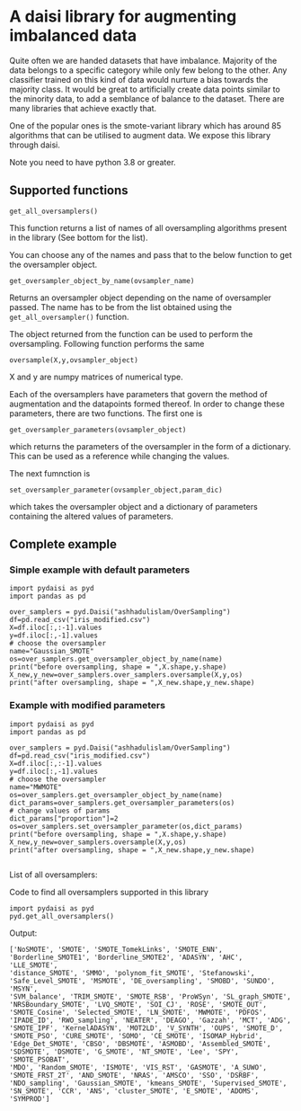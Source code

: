 # A daisi library for augmenting imbalanced data

Quite often we are handed datasets that have imbalance. Majority of the data belongs to a specific category while only few belong to the other. Any classifier trained on this kind of data would nurture a bias towards the majority class. It would be great to artificially create data points similar to the minority data, to add a semblance of balance to the dataset. There are many libraries that achieve exactly that.

One of the popular ones is the smote-variant library which has around 85 algorithms that can be utilised to augment data. We expose this library through daisi.

Note you need to have python 3.8 or greater.

## Supported functions


```
get_all_oversamplers()
```

This function returns a list of names of all oversampling algorithms present in the library (See bottom for the list).
 
You can choose any of the names and pass that to the below function to get the oversampler object.

```
get_oversampler_object_by_name(ovsampler_name)
```
Returns an oversampler object depending on the name of oversampler passed. The name has to be from the list obtained using the ```get_all_oversampler()``` function.

The object returned from the function can be used to perform the oversampling. Following function performs the same
```
oversample(X,y,ovsampler_object)
```

X and y are numpy matrices of numerical type.

Each of the oversamplers have parameters that govern the method of augmentation and the datapoints formed thereof. In order to change these parameters, there are two functions. The first one is 

```
get_oversampler_parameters(ovsampler_object)
```

which returns the parameters of the oversampler in the form of a dictionary. This can be used as a reference while changing the values.

The next fumnction is 
```
set_oversampler_parameter(ovsampler_object,param_dic)
```
which takes the oversampler object and a dictionary of parameters containing the altered values of parameters.

## Complete example

### Simple example with default parameters

```
import pydaisi as pyd
import pandas as pd

over_samplers = pyd.Daisi("ashhadulislam/OverSampling")
df=pd.read_csv("iris_modified.csv")
X=df.iloc[:,:-1].values
y=df.iloc[:,-1].values
# choose the oversampler	
name="Gaussian_SMOTE"
os=over_samplers.get_oversampler_object_by_name(name)
print("before oversampling, shape = ",X.shape,y.shape)
X_new,y_new=over_samplers.over_samplers.oversample(X,y,os)
print("after oversampling, shape = ",X_new.shape,y_new.shape)

```

### Example with modified parameters


```
import pydaisi as pyd
import pandas as pd

over_samplers = pyd.Daisi("ashhadulislam/OverSampling")
df=pd.read_csv("iris_modified.csv")
X=df.iloc[:,:-1].values
y=df.iloc[:,-1].values
# choose the oversampler	
name="MWMOTE"
os=over_samplers.get_oversampler_object_by_name(name)
dict_params=over_samplers.get_oversampler_parameters(os)
# change values of params
dict_params["proportion"]=2
os=over_samplers.set_oversampler_parameter(os,dict_params)
print("before oversampling, shape = ",X.shape,y.shape)
X_new,y_new=over_samplers.oversample(X,y,os)
print("after oversampling, shape = ",X_new.shape,y_new.shape)


```

List of all oversamplers:

Code to find all oversamplers supported in this library
```
import pydaisi as pyd
pyd.get_all_oversamplers()
```

Output:

```
['NoSMOTE', 'SMOTE', 'SMOTE_TomekLinks', 'SMOTE_ENN', 'Borderline_SMOTE1', 'Borderline_SMOTE2', 'ADASYN', 'AHC', 'LLE_SMOTE', 
'distance_SMOTE', 'SMMO', 'polynom_fit_SMOTE', 'Stefanowski', 'Safe_Level_SMOTE', 'MSMOTE', 'DE_oversampling', 'SMOBD', 'SUNDO', 'MSYN', 
'SVM_balance', 'TRIM_SMOTE', 'SMOTE_RSB', 'ProWSyn', 'SL_graph_SMOTE', 'NRSBoundary_SMOTE', 'LVQ_SMOTE', 'SOI_CJ', 'ROSE', 'SMOTE_OUT', 
'SMOTE_Cosine', 'Selected_SMOTE', 'LN_SMOTE', 'MWMOTE', 'PDFOS', 'IPADE_ID', 'RWO_sampling', 'NEATER', 'DEAGO', 'Gazzah', 'MCT', 'ADG', 
'SMOTE_IPF', 'KernelADASYN', 'MOT2LD', 'V_SYNTH', 'OUPS', 'SMOTE_D', 'SMOTE_PSO', 'CURE_SMOTE', 'SOMO', 'CE_SMOTE', 'ISOMAP_Hybrid', 
'Edge_Det_SMOTE', 'CBSO', 'DBSMOTE', 'ASMOBD', 'Assembled_SMOTE', 'SDSMOTE', 'DSMOTE', 'G_SMOTE', 'NT_SMOTE', 'Lee', 'SPY', 'SMOTE_PSOBAT', 
'MDO', 'Random_SMOTE', 'ISMOTE', 'VIS_RST', 'GASMOTE', 'A_SUWO', 'SMOTE_FRST_2T', 'AND_SMOTE', 'NRAS', 'AMSCO', 'SSO', 'DSRBF', 
'NDO_sampling', 'Gaussian_SMOTE', 'kmeans_SMOTE', 'Supervised_SMOTE', 'SN_SMOTE', 'CCR', 'ANS', 'cluster_SMOTE', 'E_SMOTE', 'ADOMS', 
'SYMPROD']
```


